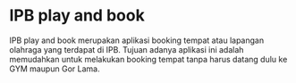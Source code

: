 # IPB play and book

IPB play and book merupakan aplikasi booking tempat atau lapangan olahraga yang terdapat di IPB.
Tujuan adanya aplikasi ini adalah memudahkan untuk melakukan booking tempat tanpa harus datang dulu ke GYM maupun Gor Lama.
